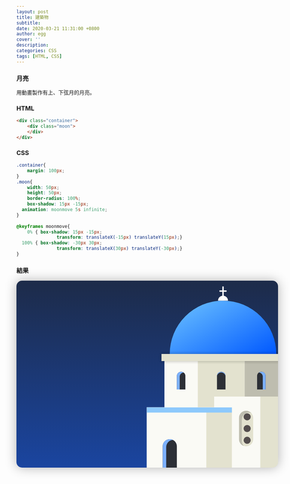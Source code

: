 ```yaml
---
layout: post
title: 建築物
subtitle:
date: 2020-03-21 11:31:00 +0800
author: egg
cover: ''
description:
categories: CSS
tags: [HTML, CSS] 
---
```


### 月亮
用動畫製作有上、下弦月的月亮。




### HTML

```HTML
<div class="container">
	<div class="moon">
	</div>
</div>
```


### CSS
```CSS
.container{
	margin: 100px;
}
.moon{
	width: 50px;
	height: 50px;
	border-radius: 100%;
	box-shadow: 15px -15px;
  animation: moonmove 5s infinite;
}
		
@keyframes moonmove{
    0% { box-shadow: 15px -15px; 
			   transform: translateX(-15px) translateY(15px);}
  100% { box-shadow: -30px 30px; 
			   transform: translateX(30px) translateY(-30px);}
}
```


### 結果

<style type="text/css">
	.scene{
		width: 700px;
		height: 500px;
		border-radius: 15px;
		overflow: hidden;
		position: relative;
		z-index: -5;
		background: linear-gradient(#1D2B49, #1A45A0, #91cdff, #fff);
		background-size: 100% 300%;
		box-shadow: 0px 0px 30px rgba(0, 0, 0, 0.3);
	}
	.building{
		/*margin: 100px;*/
		position: absolute;
		right: 0;
		bottom: 0;
		transform: scale(0.95);
	}
	[class^="house"] {
		position: absolute;
		bottom: 0;
		right: 0;
	}	
	.house1{
		position: absolute;
		width: 180px;
		height: 200px;	
		bottom: 0;
		right: 0;
		background-color: #fafaf5;
		box-shadow: inset -50px 0px #e3e2cf;	
	}
	.window{
		/*position: absolute;*/
		width: 40px;
		height: 100px;
		border-radius: 20px;
		display: flex;
		flex-direction: column;
		justify-content:space-around;
		align-items: center;
		margin-top: 40px;
		margin-left: 70px;
		background-color: #e3e2cf;
		box-shadow: inset 8px 5px #bebdaf;
		}
	.circle{
		width: 20px;
		height: 20px;
		border-radius: 50%;
		background-color: #534d4d;
		margin: 4px;
		margin-left: 10px;
	}

	.house2{
		position: absolute;
		width: 240px;
		height: 170px;
		bottom: 0;
		right: 130px;
		background-color: #fafaf5;
		box-shadow: inset 0px 15px #8dc9fc, inset -72px 0px #e3e2cf;
	}
	.door{
		width: 40px;
		height: 80px;
		border-radius: 20px 20px 0 0;
		position: absolute;
		bottom: 0;
		left: 45px;
		background-color: #2c2f36;
		box-shadow: inset 10px 2px #7cb1ff;
	}
	.house3{
		width: 320px;
		height: 300px;
		position: absolute;
		display: flex;
		justify-content: center;
		align-items: center;
		bottom: 0px;
		right: 0px;
		background-color: #fafaf5;
		z-index: -3;
	}
	.house3 .wall{
		flex: 1;
		height: 100%;
		display: flex;
		justify-content: center;
		align-items: flex-start;	
		/*bottom: 0;
		right: 0;*/
	}
	.house3 .wall:before{
		content:'';
		display: block;
		width: 105%;
		height: 20px;
		position: absolute;
		top: -20px;
		left: 50%;
		transform: translateX(-50%);
		background-color: inherit;
		box-shadow: 0px 0px 10px rgba(0,0,0,.1);
	}
	.windows{
		width: 24px;
		height: 50px;
		border-radius: 12px 12px 0 0;
		margin-top: 30px;
		background-color: #2C2F36;
	}
		
	.wall:nth-child(1){
		background-color: #fafaf5;
		flex: 10;
	}
	.wall:nth-child(1) .windows{
		box-shadow: inset 8px 2px #7cb1ff;
	}
	.wall:nth-child(1):before{
		z-index: 1;		
	}
	.wall:nth-child(2){
		background-color: #e3e2cf;
		flex: 14;
	}
	.wall:nth-child(2) .windows{
		box-shadow: inset 0px 2px #7cb1ff;
	}
	.wall:nth-child(2):before{
		z-index: 2;
	}
	.wall:nth-child(3){
		background-color: #bebdaf;
		flex: 10;
	}
	.wall:nth-child(3) .windows{
		box-shadow: inset -8px 2px #7cb1ff;
	}
	.wall:nth-child(3):before{
		z-index: 1;			
	}
	.roof{
		width: 300px;
		height: 150px;
		border-radius: 150px 150px 0 0;
		position: absolute;
		top: -170px;
		right: 5px;
		background-image: linear-gradient(150deg, #6fc5ff, #0058ff);
	}
	.rooftop{
		width: 28px;
		height: 14px;
		border-radius: 14px 14px 0 0;
		position: absolute;
		left: 50%;
		top: -14px;
		transform: translateX(-50%);
		background-color: #fff;
	}
	.cross{
		width: 4px;
		height: 30px;
		position: absolute;
		left: 50%;
		transform: translateX(-50%);
		bottom: 10px;
		background-color: #fff;
	}
	.roof .cross:before{
		content: '';
		display: block;
		width: 20px;
		height: 4px;
		position: absolute;
		bottom: 15px;
		left: 50%;
		transform: translateX(-50%);
		background-color: #fff;
	}
</style>
	
<div class="scene">
	<div class="building">
		<div class="house1">
			<div class="window">
				<div class="circle"></div>
				<div class="circle"></div>
				<div class="circle"></div>
			</div>
		</div>
		<div class="house2">
			<div class="door"></div>
		</div>
		<div class="house3">
			<div class="wall">
				<div class="windows"></div>
			</div>
			<div class="wall">
				<div class="windows"></div>
			</div>
			<div class="wall">
				<div class="windows"></div>
			</div>
			<div class="roof">
				<div class="rooftop">
					<div class="cross"></div>
				</div>
			</div>
		</div>
	</div>
</div>
